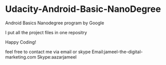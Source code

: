 # Udacity-Android-Basic-NanoDegree
Android Basics Nanodegree program by Google

I put all the project files in one repositry

Happy Coding!

feel free to contact me via email or skype
Email:jameel-the-digital-marketing.com
Skype:aazarjameel

